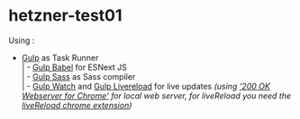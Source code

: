 # hetzner-test01

Using :
 - <a href="https://www.npmjs.com/package/gulp">Gulp</a></i> as Task Runner<br>
 | - <a href="https://www.npmjs.com/package/gulp-babel">Gulp Babel</a> for ESNext JS<br>
 | - <a href="https://www.npmjs.com/package/gulp-sass">Gulp Sass</a> as Sass compiler<br>
 | - <a href="https://www.npmjs.com/package/gulp-watch">Gulp Watch</a> and <a href="https://www.npmjs.com/package/gulp-livereload">Gulp Livereload</a> for live updates <i>(using <a href="https://chrome.google.com/webstore/detail/web-server-for-chrome/ofhbbkphhbklhfoeikjpcbhemlocgigb?hl=en">'200 OK Webserver for Chrome'</a> for local web server, for liveReload you need the <a href="https://chrome.google.com/webstore/detail/livereload/jnihajbhpnppcggbcgedagnkighmdlei?hl=en">liveReload chrome extension</a>)</i>